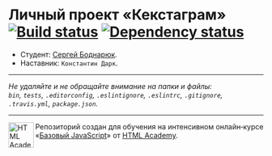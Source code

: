 # Личный проект «Кекстаграм» [![Build status][travis-image]][travis-url] [![Dependency status][dependency-image]][dependency-url]

* Студент: [Сергей Боднарюк](https://up.htmlacademy.ru/javascript/8/user/41416).
* Наставник: `Константин Дарк`.

---

_Не удаляйте и не обращайте внимание на папки и файлы:_<br>
_`bin`, `tests`, `.editorconfig`, `.eslintignore`, `.eslintrc`, `.gitignore`, `.travis.yml`, `package.json`._

---

<a href="https://htmlacademy.ru/intensive/javascript"><img align="left" width="50" height="50" title="HTML Academy" src="https://up.htmlacademy.ru/static/img/intensive/javascript/logo-for-github.svg"></a>

Репозиторий создан для обучения на интенсивном онлайн‑курсе «[Базовый JavaScript](https://htmlacademy.ru/intensive/javascript)» от [HTML Academy](https://htmlacademy.ru).

[travis-image]: https://travis-ci.org/htmlacademy-javascript/41416-kekstagram.svg?branch=master
[travis-url]: https://travis-ci.org/htmlacademy-javascript/41416-kekstagram
[dependency-image]: https://david-dm.org/htmlacademy-javascript/41416-kekstagram.svg?style=flat-square
[dependency-url]: https://david-dm.org/htmlacademy-javascript/41416-kekstagram
